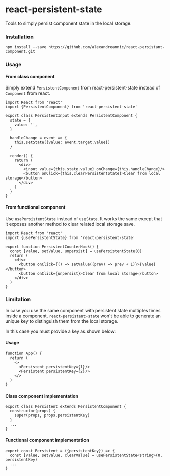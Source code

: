 # react-persistent-state

Tools to simply persist component state in the local storage.

### Installation

```
npm install --save https://github.com/alexandreannic/react-persistant-component.git
```

### Usage

#### From class component

Simply extend `PersistentComponent` from react-persistent-state instead of `Component` from react. 
  
    import React from 'react'
    import {PersistentComponent} from 'react-persistent-state'

    export class PersistentInput extends PersistentComponent {
      state = {
        value: '',
      }
    
      handleChange = event => {
        this.setState({value: event.target.value})
      }
    
      render() {
        return (
          <div>
            <input value={this.state.value} onChange={this.handleChange}/>
            <button onClick={this.clearPersistentState}>Clear from local storage</button>
          </div>
        )
      }
    }
  
#### From functional component

Use `usePersistentState` instead of `useState`.
It works the same except that it exposes another method to clear related local storage save.

    import React from 'react'
    import {usePersistentState} from 'react-persistent-state'
    
    export function PersistentCounterHook() {
      const [value, setValue, unpersist] = usePersistentState(0)
      return (
        <div>
          <button onClick={() => setValue((prev) => prev + 1)}>{value}</button>
          <button onClick={unpersist}>Clear from local storage</button>
        </div>
      )
    }

### Limitation

In case you use the same component with persistent state multiples times
inside a component, `react-persistent-state` won't be able to generate an unique key
to distinguish them from the local storage.

In this case you must provide a key as shown below:

#### Usage

    function App() {
      return (
        <>
          <Persistent persistentKey={1}/>
          <Persistent persistentKey={2}/>
        </>
      )
    }
    
#### Class component implementation

    export class Persistent extends PersistentComponent {
      constructor(props) {
        super(props, props.persistentKey)
      }
      ...
    }
    
#### Functional component implementation

    export const Persistent = ({persistentKey}) => {
      const [value, setValue, clearValue] = usePersistentState<string>(0, persistentKey)
      ...
    }
